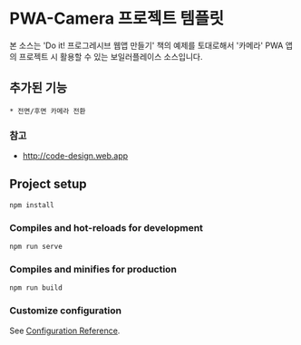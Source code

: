 # PWA-Camera 프로젝트 템플릿

본 소스는 'Do it! 프로그레시브 웹앱 만들기' 책의 예제를 토대로해서 '카메라' PWA 앱의 프로젝트 시 활용할 수 있는 보일러플레이스 소스입니다.

## 추가된 기능
```
* 전면/후면 카메라 전환
```

### 참고
* http://code-design.web.app

## Project setup
```
npm install
```

### Compiles and hot-reloads for development
```
npm run serve
```

### Compiles and minifies for production
```
npm run build
```

### Customize configuration
See [Configuration Reference](https://cli.vuejs.org/config/).
